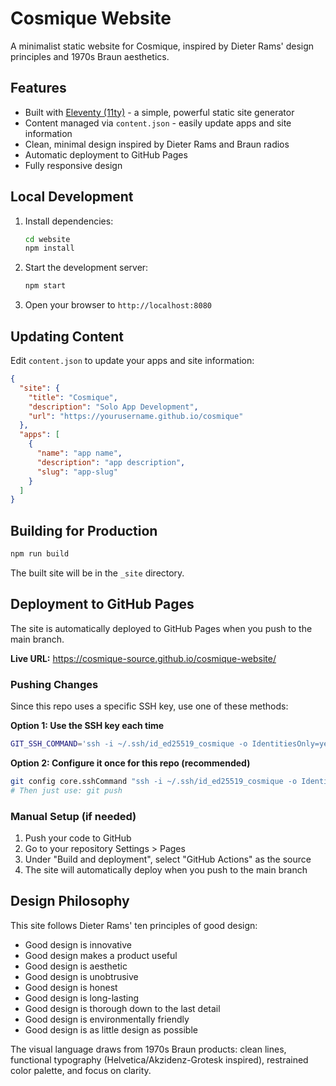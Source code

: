 # Cosmique Website

A minimalist static website for Cosmique, inspired by Dieter Rams' design principles and 1970s Braun aesthetics.

## Features

- Built with [Eleventy (11ty)](https://www.11ty.dev/) - a simple, powerful static site generator
- Content managed via `content.json` - easily update apps and site information
- Clean, minimal design inspired by Dieter Rams and Braun radios
- Automatic deployment to GitHub Pages
- Fully responsive design

## Local Development

1. Install dependencies:
   ```bash
   cd website
   npm install
   ```

2. Start the development server:
   ```bash
   npm start
   ```

3. Open your browser to `http://localhost:8080`

## Updating Content

Edit `content.json` to update your apps and site information:

```json
{
  "site": {
    "title": "Cosmique",
    "description": "Solo App Development",
    "url": "https://yourusername.github.io/cosmique"
  },
  "apps": [
    {
      "name": "app name",
      "description": "app description",
      "slug": "app-slug"
    }
  ]
}
```

## Building for Production

```bash
npm run build
```

The built site will be in the `_site` directory.

## Deployment to GitHub Pages

The site is automatically deployed to GitHub Pages when you push to the main branch.

**Live URL:** https://cosmique-source.github.io/cosmique-website/

### Pushing Changes

Since this repo uses a specific SSH key, use one of these methods:

**Option 1: Use the SSH key each time**
```bash
GIT_SSH_COMMAND='ssh -i ~/.ssh/id_ed25519_cosmique -o IdentitiesOnly=yes' git push
```

**Option 2: Configure it once for this repo (recommended)**
```bash
git config core.sshCommand "ssh -i ~/.ssh/id_ed25519_cosmique -o IdentitiesOnly=yes"
# Then just use: git push
```

### Manual Setup (if needed)

1. Push your code to GitHub
2. Go to your repository Settings > Pages
3. Under "Build and deployment", select "GitHub Actions" as the source
4. The site will automatically deploy when you push to the main branch

## Design Philosophy

This site follows Dieter Rams' ten principles of good design:
- Good design is innovative
- Good design makes a product useful
- Good design is aesthetic
- Good design is unobtrusive
- Good design is honest
- Good design is long-lasting
- Good design is thorough down to the last detail
- Good design is environmentally friendly
- Good design is as little design as possible

The visual language draws from 1970s Braun products: clean lines, functional typography (Helvetica/Akzidenz-Grotesk inspired), restrained color palette, and focus on clarity.
